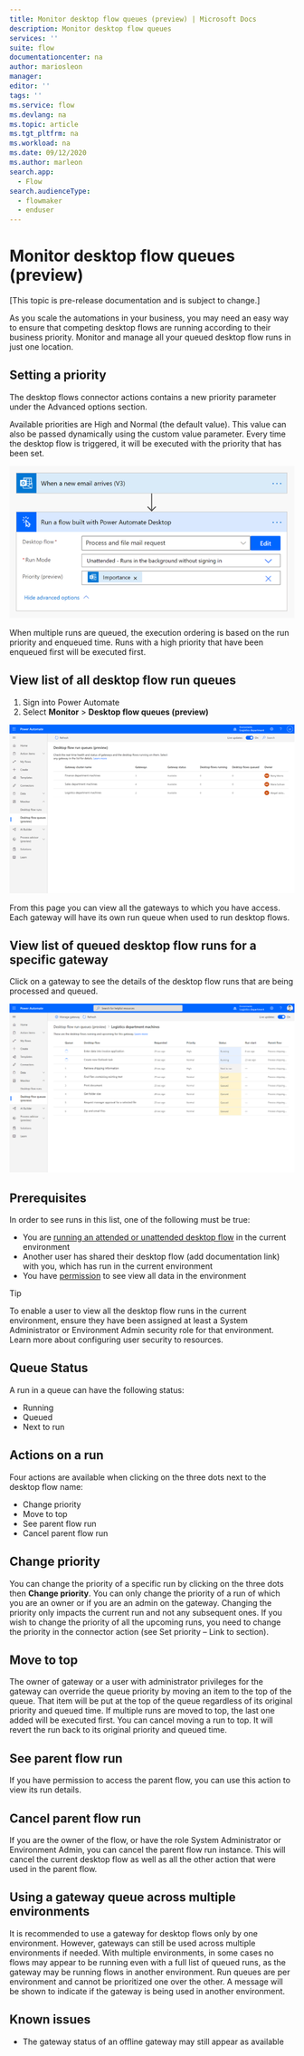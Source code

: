```yaml
---
title: Monitor desktop flow queues (preview) | Microsoft Docs
description: Monitor desktop flow queues
services: ''
suite: flow
documentationcenter: na
author: mariosleon
manager: 
editor: ''
tags: ''
ms.service: flow
ms.devlang: na
ms.topic: article
ms.tgt_pltfrm: na
ms.workload: na
ms.date: 09/12/2020
ms.author: marleon
search.app: 
  - Flow
search.audienceType: 
  - flowmaker
  - enduser
---
```


# Monitor desktop flow queues (preview)

[This topic is pre-release documentation and is subject to change.]

As you scale the automations in your business, you may need an easy way to ensure that competing desktop flows are running according to their business priority. Monitor and manage all your queued desktop flow runs in just one location.

## Setting a priority

The desktop flows connector actions contains a new priority parameter under the Advanced options section. 

Available priorities are High and Normal (the default value). This value can also be passed dynamically using the custom value parameter. Every time the desktop flow is triggered, it will be executed with the priority that has been set.

  ![Run a desktop flow](media\monitoring\monitor-desktop-flow-queues-1.png)

When multiple runs are queued, the execution ordering is based on the run priority and enqueued time. Runs with a high priority that have been enqueued first will be executed first.

## View list of all desktop flow run queues
1. Sign into Power Automate
1. Select **Monitor** > **Desktop flow queues (preview)**

  ![List of all desktop flow run queues](media\monitoring\monitor-desktop-flow-queues-2.png)

From this page you can view all the gateways to which you have access. Each gateway will have its own run queue when used to run desktop flows.

## View list of queued desktop flow runs for a specific gateway
Click on a gateway to see the details of the desktop flow runs that are being processed and queued.


  ![List of desktop flows on gateways](media\monitoring\monitor-desktop-flow-queues-3.png)

## Prerequisites
In order to see runs in this list, one of the following must be true:
- You are [running an attended or unattended desktop flow](../run-ui-flow.md) in the current environment
- Another user has shared their desktop flow (add documentation link) with you, which has run in the current environment
- You have [permission](https://docs.microsoft.com/power-platform/admin/database-security) to see view all data in the environment

> [!TIP]
> To enable a user to view all the desktop flow runs in the current environment, ensure they have been assigned at least a System Administrator or Environment Admin security role for that environment. Learn more about configuring user security to resources.

## Queue Status
A run in a queue can have the following status:
- Running
- Queued
- Next to run

## Actions on a run
Four actions are available when clicking on the three dots next to the desktop flow name:
- Change priority
- Move to top
- See parent flow run
- Cancel parent flow run

## Change priority
You can change the priority of a specific run by clicking on the three dots then **Change priority**. You can only change the priority of a run of which you are an owner or if you are an admin on the gateway.
Changing the priority only impacts the current run and not any subsequent ones. If you wish to change the priority of all the upcoming runs, you need to change the priority in the connector action (see Set priority – Link to section).

## Move to top
The owner of gateway or a user with administrator privileges for the gateway can override the queue priority by moving an item to the top of the queue. That item will be put at the top of the queue regardless of its original priority and queued time. If multiple runs are moved to top, the last one added will be executed first.
You can cancel moving a run to top. It will revert the run back to its original priority and queued time.

## See parent flow run
If you have permission to access the parent flow, you can use this action to view its run details.

## Cancel parent flow run
If you are the owner of the flow, or have the role System Administrator or Environment Admin, you can cancel the parent flow run instance. This will cancel the current desktop flow as well as all the other action that were used in the parent flow.

## Using a gateway queue across multiple environments
It is recommended to use a gateway for desktop flows only by one environment. However, gateways can still be used across multiple environments if needed. With multiple environments, in some cases no flows may appear to be running even with a full list of queued runs, as the gateway may be running flows in another environment. Run queues are per environment and cannot be prioritized one over the other.
A message will be shown to indicate if the gateway is being used in another environment.

## Known issues
- The gateway status of an offline gateway may still appear as available